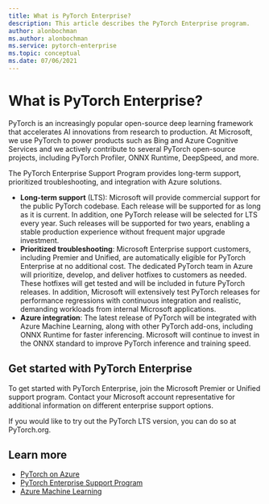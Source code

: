 ```yaml
---
title: What is PyTorch Enterprise?
description: This article describes the PyTorch Enterprise program. 
author: alonbochman
ms.author: alonbochman
ms.service: pytorch-enterprise
ms.topic: conceptual
ms.date: 07/06/2021
---
```


# What is PyTorch Enterprise?

PyTorch is an increasingly popular open-source deep learning framework that accelerates AI innovations from research to production. At Microsoft, we use PyTorch to power products such as Bing and Azure Cognitive Services and we actively contribute to several PyTorch open-source projects, including PyTorch Profiler, ONNX Runtime, DeepSpeed, and more.

The PyTorch Enterprise Support Program provides long-term support, prioritized troubleshooting, and integration with Azure solutions.

* **Long-term support** (LTS): Microsoft will provide commercial support for the public PyTorch codebase. Each release will be supported for as long as it is current. In addition, one PyTorch release will be selected for LTS every year. Such releases will be supported for two years, enabling a stable production experience without frequent major upgrade investment.
* **Prioritized troubleshooting**: Microsoft Enterprise support customers, including Premier and Unified, are automatically eligible for PyTorch Enterprise at no additional cost. The dedicated PyTorch team in Azure will prioritize, develop, and deliver hotfixes to customers as needed. These hotfixes will get tested and will be included in future PyTorch releases. In addition, Microsoft will extensively test PyTorch releases for performance regressions with continuous integration and realistic, demanding workloads from internal Microsoft applications.
* **Azure integration**: The latest release of PyTorch will be integrated with Azure Machine Learning, along with other PyTorch add-ons, including ONNX Runtime for faster inferencing. Microsoft will continue to invest in the ONNX standard to improve PyTorch inference and training speed.


## Get started with PyTorch Enterprise

To get started with PyTorch Enterprise, join the Microsoft Premier or Unified support program. Contact your Microsoft account representative for additional information on different enterprise support options.

If you would like to try out the PyTorch LTS version, you can do so at PyTorch.org.

## Learn more
* [PyTorch on Azure](https://azure.microsoft.com/en-us/develop/pytorch/)
* [PyTorch Enterprise Support Program](https://aka.ms/PTELandingPage)
* [Azure Machine Learning](https://azure.microsoft.com/en-us/services/machine-learning/)